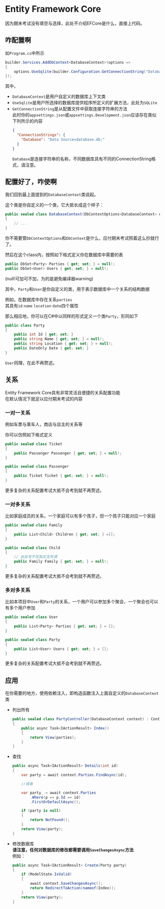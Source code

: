 # Entity Framework Core

因为期末考试没有填空与选择，此处不介绍EFCore是什么，直接上代码。

## 咋配置啊

如`Program.cs`中所示
``` csharp
builder.Services.AddDbContext<DatabaseContext>(options =>
{
    options.UseSqlite(builder.Configuration.GetConnectionString("Database"));
});
```
其中，
- `DatabaseContext`是用户自定义的数据库上下文类
- `UseSqlite`是用户所选择的数据库提供程序所定义的扩展方法，此处为`SQLite`
- `GetConnectionString`是从配置文件中获取连接字符串的方法  
    此时你的`appsettings.json`或`appsettings.Development.json`应该存在类似下列所示的内容
    ``` json
    {
      "ConnectionStrings": {
        "Database": "Data Source=database.db;"
      }
    }
    ```
    `Database`是连接字符串的名称，不同数据库具有不同的ConnectionString格式，请注意。

## 配置好了，咋使啊

我们回到最上面提到的`DatabaseContext`类说起。

这个类是你自定义的一个类，它大抵长成这个样子：
``` csharp
public sealed class DatabaseContext(DbContextOptions<DatabaseContext> options) : DbContext(options)
{
    // ...
}
```
你不需要管`DbContextOptions`和`DbContext`是什么，应付期末考试照着这么抄就行了。

然后在这个class内，按照如下格式定义你在数据库中需要的表
``` csharp
public DbSet<Party> Parties { get; set; } = null!;
public DbSet<User> Users { get; set; } = null!;
```
(null!可加可不加，为的是避免编译器warning)

其中，`Party`和`User`是你自定义的类，用于表示数据库中一个关系的结构数据  

例如，在数据库中存在关系`parties`  
其具有`id` `name` `location` `date`四个属性  

那么相应地，你可以在C#中以同样的形式定义一个类`Party`，形同如下
``` csharp
public class Party
{
    public int Id { get; set; }
    public string Name { get; set; } = null!;
    public string Location { get; set; } = null!;
    public DateOnly Date { get; set; }
}
```

`User`同理，在此不再赘述。

## 关系

Entity Framework Core具有非常灵活且便捷的关系配置功能  
在默认情况下就足以应付期末考试的内容

### 一对一关系

例如车票与乘车人，商店与店主的关系等

你可以仿照如下格式定义
``` csharp
public sealed class Ticket
{
    public Passenger Passenger { get; set; } = null!;
}

public sealed class Passenger
{
    public Ticket Ticket { get; set; } = null!;
}
```

更多复杂的关系配置考试大抵不会考到就不再赘述。

### 一对多关系

比如家庭成员的关系，一个家庭可以有多个孩子，但一个孩子只能对应一个家庭

``` csharp
public sealed class Family
{
    public List<Child> Children { get; set; } =[];
}

public sealed class Child
{
    // 此处写不写其实无所谓
    public Family Family { get; set; } = null!;
}
```

更多复杂的关系配置考试大抵不会考到就不再赘述。

### 多对多关系

比如本项目中`User`和`Party`的关系，一个用户可以参加多个聚会，一个聚会也可以有多个用户参加
``` csharp
public sealed class User
{
    public List<Party> Parties { get; set; } = [];
}

public sealed class Party
{
    public List<User> Users { get; set; } = [];
}
```

更多复杂的关系配置考试大抵不会考到就不再赘述。


## 应用

在你需要的地方，使用依赖注入，即构造函数注入上面自定义的`DatabaseContext`类

- 列出所有
    ``` csharp
    public sealed class PartyController(DatabaseContext context) : Controller
    {
        public async Task<IActionResult> Index()
        {
            return View(parties);
        }
    }
    ```
- 查找
    ``` csharp
    public async Task<IActionResult> Details(int id)
    {
        var party = await context.Parties.FindAsync(id);

        //或者

        var party_ = await context.Parties
            .Where(p => p.Id == id)
            .FirstOrDefaultAsync();

        if (party is null)
        {
            return NotFound();
        }
        return View(party);
    }
    ```
- 修改数据库  
    **请注意，任何对数据库的修改都需要调用`SaveChangesAsync`方法**  
    例如：
    ``` csharp
    public async Task<IActionResult> Create(Party party)
    {
        if (ModelState.IsValid)
        {
            await context.SaveChangesAsync();
            return RedirectToAction(nameof(Index));
        }
        return View(party);
    }
    ```